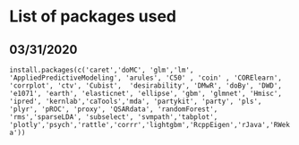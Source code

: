 # List of packages used

## 03/31/2020
`install.packages(c('caret','doMC', 'glm','lm', 'AppliedPredictiveModeling',
                   'arules', 'C50' , 'coin' , 'CORElearn', 'corrplot', 'ctv', 'Cubist', 
                   'desirability', 'DMwR', 'doBy', 'DWD', 'e1071', 'earth', 'elasticnet',
                   'ellipse', 'gbm', 'glmnet', 'Hmisc', 'ipred', 'kernlab','caTools','mda',
                   'partykit', 'party', 'pls', 'plyr', 'pROC', 'proxy', 'QSARdata',
                   'randomForest', 'rms','sparseLDA', 'subselect', 'svmpath','tabplot',
                   'plotly','psych','rattle','corrr','lightgbm','RcppEigen','rJava','RWeka'))`
